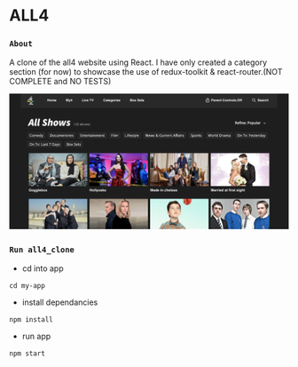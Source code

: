 # ALL4

### `About` 
A clone of the all4 website using React. I have only created a category section (for now) to showcase the use of redux-toolkit & react-router.(NOT COMPLETE and NO TESTS)

<img src="public/images/desktopView.png">

### `Run all4_clone` 

* cd into app

```
cd my-app
```
* install dependancies

```
npm install
```
* run app

```
npm start
```


